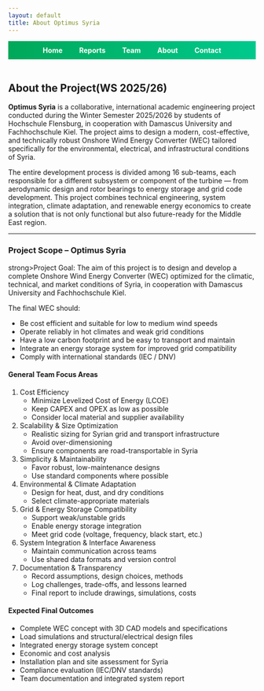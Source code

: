 ```yaml
---
layout: default
title: About Optimus Syria
---
```

<link rel="stylesheet" href="assets/style.css">
<!-- Top Navigation -->
<div style="text-align:center; background:linear-gradient(90deg, #00a859, #00c98d); padding:10px;">
  <a href="index.html" style="color:white; margin:0 15px; font-weight:bold; text-decoration:none;">Home</a>
  <a href="week1.html" style="color:white; margin:0 15px; font-weight:bold; text-decoration:none;">Reports</a>
  <a href="team.html" style="color:white; margin:0 15px; font-weight:bold; text-decoration:none;">Team</a>
  <a href="about.html" style="color:white; margin:0 15px; font-weight:bold; text-decoration:none;">About</a>
  <a href="contact.html" style="color:white; margin:0 15px; font-weight:bold; text-decoration:none;">Contact</a>
</div>

<br>

<link rel="stylesheet" href="assets/style.css">

<h2>About the Project(WS 2025/26)</h2>

<p>
<strong>Optimus Syria</strong> is a collaborative, international academic engineering project conducted during the Winter Semester 2025/2026 by students of Hochschule Flensburg, in cooperation with Damascus University and Fachhochschule Kiel. The project aims to design a modern, cost-effective, and technically robust Onshore Wind Energy Converter (WEC) tailored specifically for the environmental, electrical, and infrastructural conditions of Syria.
</p>

<p>
The entire development process is divided among 16 sub-teams, each responsible for a different subsystem or component of the turbine — from aerodynamic design and rotor bearings to energy storage and grid code development. This project combines technical engineering, system integration, climate adaptation, and renewable energy economics to create a solution that is not only functional but also future-ready for the Middle East region.
</p>

<hr>

<h3>Project Scope – Optimus Syria</h3>

strong>Project Goal:
The aim of this project is to design and develop a complete Onshore Wind Energy Converter (WEC) optimized for the climatic, technical, and market conditions of Syria, in cooperation with Damascus University and Fachhochschule Kiel.</p>

The final WEC should:
<ul>
  <li>Be cost efficient and suitable for low to medium wind speeds</li>
  <li>Operate reliably in hot climates and weak grid conditions</li>
  <li>Have a low carbon footprint and be easy to transport and maintain</li>
  <li>Integrate an energy storage system for improved grid compatibility</li>
  <li>Comply with international standards (IEC / DNV)</li>
</ul>

<h4>General Team Focus Areas</h4>
<ol>
  <li>Cost Efficiency
    <ul>
      <li>Minimize Levelized Cost of Energy (LCOE)</li>
      <li>Keep CAPEX and OPEX as low as possible</li>
      <li>Consider local material and supplier availability</li>
    </ul>
  </li>
  <li>Scalability & Size Optimization
    <ul>
      <li>Realistic sizing for Syrian grid and transport infrastructure</li>
      <li>Avoid over-dimensioning</li>
      <li>Ensure components are road-transportable in Syria</li>
    </ul>
  </li>
  <li>Simplicity & Maintainability
    <ul>
      <li>Favor robust, low-maintenance designs</li>
      <li>Use standard components where possible</li>
    </ul>
  </li>
  <li>Environmental & Climate Adaptation
    <ul>
      <li>Design for heat, dust, and dry conditions</li>
      <li>Select climate-appropriate materials</li>
    </ul>
  </li>
  <li>Grid & Energy Storage Compatibility
    <ul>
      <li>Support weak/unstable grids</li>
      <li>Enable energy storage integration</li>
      <li>Meet grid code (voltage, frequency, black start, etc.)</li>
    </ul>
  </li>
  <li>System Integration & Interface Awareness
    <ul>
      <li>Maintain communication across teams</li>
      <li>Use shared data formats and version control</li>
    </ul>
  </li>
  <li>Documentation & Transparency
    <ul>
      <li>Record assumptions, design choices, methods</li>
      <li>Log challenges, trade-offs, and lessons learned</li>
      <li>Final report to include drawings, simulations, costs</li>
    </ul>
  </li>
</ol>

<h4>Expected Final Outcomes</h4>
<ul>
  <li>Complete WEC concept with 3D CAD models and specifications</li>
  <li>Load simulations and structural/electrical design files</li>
  <li>Integrated energy storage system concept</li>
  <li>Economic and cost analysis</li>
  <li>Installation plan and site assessment for Syria</li>
  <li>Compliance evaluation (IEC/DNV standards)</li>
  <li>Team documentation and integrated system report</li>
</ul>



<style>
footer { display: none; }
</style>

